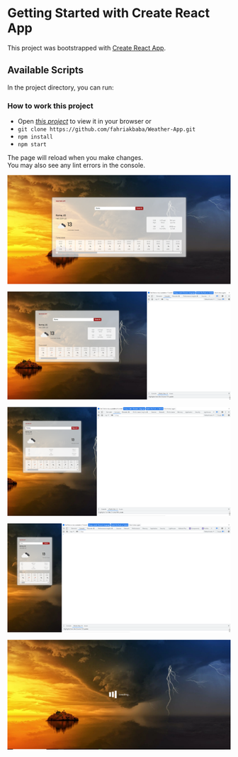 

# Getting Started with Create React App

This project was bootstrapped with [Create React App](https://github.com/facebook/create-react-app).

## Available Scripts

In the project directory, you can run:

### How to work this project

- Open *[this project](https://charming-maamoul-27e2c6.netlify.app/)* to view it in your browser or 
- `git clone https://github.com/fahriakbaba/Weather-App.git`
- `npm install`
- `npm start`

The page will reload when you make changes.\
You may also see any lint errors in the console.

![Image](./public/images/fullscreen.png)

![Image](./public/images/laptop.png)

![image](./public/images/ipad.png)

![image](./public/images/mobile.png)

![image](./public/images/search-loading.png)
